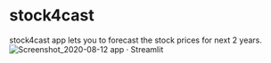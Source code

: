 # stock4cast
stock4cast app lets you to forecast the stock prices for next 2 years.
![Screenshot_2020-08-12 app · Streamlit](https://user-images.githubusercontent.com/19623279/90035743-9856df00-dcdb-11ea-8476-47d582b9d3a0.png)
